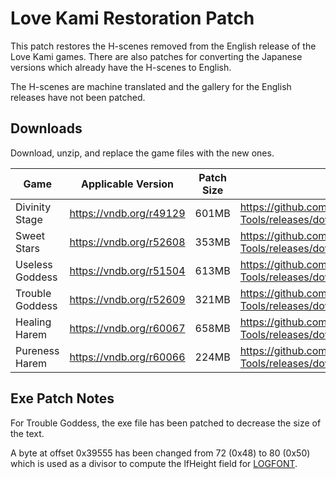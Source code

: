 # Love Kami Restoration Patch

This patch restores the H-scenes removed from the English release of the Love Kami games.
There are also patches for converting the Japanese versions which already have the H-scenes to English.

The H-scenes are machine translated and the gallery for the English releases have not been patched.

## Downloads

Download, unzip, and replace the game files with the new ones.

| Game            | Applicable Version        | Patch Size | Download |
|-----------------|---------------------------|:----------:|----------|
| Divinity Stage  | <https://vndb.org/r49129> | 601MB      | <https://github.com/kevlu123/VN-Patching-Tools/releases/download/LoveKamiEn/Divinity.Stage.zip> |
| Sweet Stars     | <https://vndb.org/r52608> | 353MB      | <https://github.com/kevlu123/VN-Patching-Tools/releases/download/LoveKami/Sweet.Stars.zip> |
| Useless Goddess | <https://vndb.org/r51504> | 613MB      | <https://github.com/kevlu123/VN-Patching-Tools/releases/download/LoveKamiEn/Useless.Goddess.zip> |
| Trouble Goddess | <https://vndb.org/r52609> | 321MB      | <https://github.com/kevlu123/VN-Patching-Tools/releases/download/LoveKami/Trouble.Goddess.zip> |
| Healing Harem   | <https://vndb.org/r60067> | 658MB      | <https://github.com/kevlu123/VN-Patching-Tools/releases/download/LoveKamiEn/Healing.Harem.zip> |
| Pureness Harem  | <https://vndb.org/r60066> | 224MB      | <https://github.com/kevlu123/VN-Patching-Tools/releases/download/LoveKami/Pureness.Harem.zip> |

## Exe Patch Notes

For Trouble Goddess, the exe file has been patched to decrease the size of the text.

A byte at offset 0x39555 has been changed from 72 (0x48) to 80 (0x50) which is used as a divisor to compute the lfHeight field for [LOGFONT](https://learn.microsoft.com/en-us/windows/win32/api/wingdi/ns-wingdi-logfonta).
